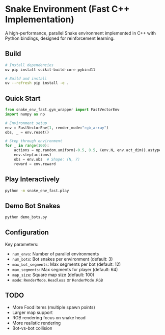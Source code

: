# Snake Environment (Fast C++ Implementation)

A high-performance, parallel Snake environment implemented in C++ with Python bindings, designed for reinforcement learning.

## Build

```bash
# Install dependencies
uv pip install scikit-build-core pybind11

# Build and install
uv --refresh pip install -e .
```

## Quick Start

```python
from snake_env_fast.gym_wrapper import FastVectorEnv
import numpy as np

# Environment setup
env = FastVectorEnv(1, render_mode="rgb_array")
obs, _ = env.reset()

# Step through environment
for _ in range(100):
    actions = np.random.uniform(-0.5, 0.5, (env.N, env.act_dim)).astype(np.float32)
    env.step(actions)
    obs = env.obs  # Shape: (N, 7)
    reward = env.reward
```

## Play Interactively

```bash
python -m snake_env_fast.play
```

## Demo Bot Snakes

```bash
python demo_bots.py
```

## Configuration

Key parameters:
- `num_envs`: Number of parallel environments
- `num_bots`: Bot snakes per environment (default: 3)
- `max_bot_segments`: Max segments per bot (default: 12)
- `max_segments`: Max segments for player (default: 64)
- `map_size`: Square map size (default: 100)
- `mode`: `RenderMode.Headless` or `RenderMode.RGB`

## TODO

- More Food items (multiple spawn points)
- Larger map support
- RGB rendering focus on snake head
- More realistic rendering
- Bot-vs-bot collision